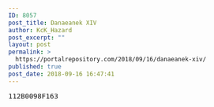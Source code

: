 ```yaml
---
ID: 8057
post_title: Danaeanek XIV
author: KcK_Hazard
post_excerpt: ""
layout: post
permalink: >
  https://portalrepository.com/2018/09/16/danaeanek-xiv/
published: true
post_date: 2018-09-16 16:47:41
---
```

<pre>112B0098F163</pre>